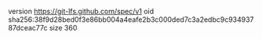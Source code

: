 version https://git-lfs.github.com/spec/v1
oid sha256:38f9d28bed0f3e86bb004a4eafe2b3c000ded7c3a2edbc9c93493787dceac77c
size 360
